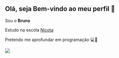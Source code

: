 ## Olá, seja Bem-vindo ao meu perfil 👋

Sou o __Bruno__

Estudo na escola [Nicota](https://www.instagram.com/escola.donanicota/)

Pretendo me aprofundar em programação 💻🤯

![](https://media1.tenor.com/m/PshaXsSgKdEAAAAC/programming.gif)
